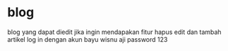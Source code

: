 # blog
blog yang dapat diedit
jika ingin mendapakan fitur hapus edit dan tambah artikel log in dengan akun bayu wisnu aji password 123
